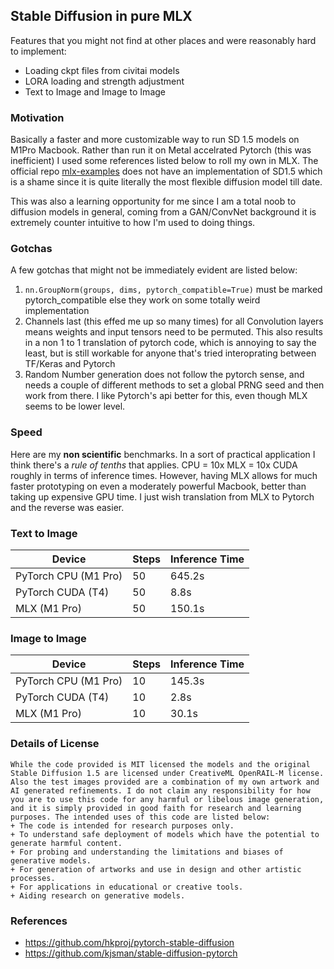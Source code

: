 ## Stable Diffusion in pure MLX

Features that you might not find at other places and were reasonably hard to implement:
- Loading ckpt files from civitai models
- LORA loading and strength adjustment
- Text to Image and Image to Image

### Motivation
Basically a faster and more customizable way to run SD 1.5 models on M1Pro Macbook. Rather than run it on Metal accelrated Pytorch (this was inefficient) I used some references listed below to roll my own in MLX. The official repo [mlx-examples](https://github.com/ml-explore/mlx-examples) does not have an implementation of SD1.5 which is a shame since it is quite literally the most flexible diffusion model till date.

This was also a learning opportunity for me since I am a total noob to diffusion models in general, coming from a GAN/ConvNet background it is extremely counter intuitive to how I'm used to doing things.

### Gotchas
A few gotchas that might not be immediately evident are listed below:
1. `nn.GroupNorm(groups, dims, pytorch_compatible=True)` must be marked pytorch_compatible else they work on some totally weird implementation
2. Channels last (this effed me up so many times) for all Convolution layers means weights and input tensors need to be permuted. This also results in a non 1 to 1 translation of pytorch code, which is annoying to say the least, but is still workable for anyone that's tried interoprating between TF/Keras and Pytorch
3. Random Number generation does not follow the pytorch sense, and needs a couple of different methods to set a global PRNG seed and then work from there. I like Pytorch's api better for this, even though MLX seems to be lower level.

### Speed
Here are my __non scientific__ benchmarks. In a sort of practical application I think there's a _rule of tenths_ that applies. CPU = 10x MLX = 10x CUDA roughly in terms of inference times. However, having MLX allows for much faster prototyping on even a moderately powerful Macbook, better than taking up expensive GPU time. I just wish translation from MLX to Pytorch and the reverse was easier. 

### Text to Image
| Device               | Steps | Inference Time |
|----------------------|-------|----------------|
| PyTorch CPU (M1 Pro) | 50    | 645.2s         |
| PyTorch CUDA (T4)    | 50    | 8.8s           |
| MLX (M1 Pro)         | 50    | 150.1s         |

### Image to Image
| Device               | Steps | Inference Time |
|----------------------|-------|----------------|
| PyTorch CPU (M1 Pro) | 10    | 145.3s         |
| PyTorch CUDA (T4)    | 10    | 2.8s           |
| MLX (M1 Pro)         | 10    | 30.1s          |


### Details of License
```
While the code provided is MIT licensed the models and the original Stable Diffusion 1.5 are licensed under CreativeML OpenRAIL-M license. Also the test images provided are a combination of my own artwork and AI generated refinements. I do not claim any responsibility for how you are to use this code for any harmful or libelous image generation, and it is simply provided in good faith for research and learning purposes. The intended uses of this code are listed below:
+ The code is intended for research purposes only.
+ To understand safe deployment of models which have the potential to generate harmful content.
+ For probing and understanding the limitations and biases of generative models.
+ For generation of artworks and use in design and other artistic processes.
+ For applications in educational or creative tools.
+ Aiding research on generative models.

```

### References
+ https://github.com/hkproj/pytorch-stable-diffusion
+ https://github.com/kjsman/stable-diffusion-pytorch
